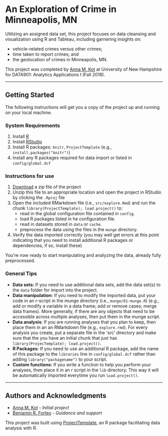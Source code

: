 # An Exploration of Crime in Minneapolis, MN
Utilizing an assigned data set, this project focuses on data cleansing and visualization using R and Tableau, including garnering insights on:

* vehicle-related crimes versus other crimes;
* time taken to report crimes; and
* the geolocation of crimes in Minneapolis, MN.

This project was completed by [Anna M. Kot](https://github.com/kotanna) at University of New Hampshire for DATA901: Analytics Applications I (Fall 2018).

---

## Getting Started
The following instructions will get you a copy of the project up and running on your local machine.

### System Requirements
1. Install [R](https://cran.rstudio.com/)
2. Install [RStudio](https://www.rstudio.com/products/rstudio/download3/)
3. Install R packages: `knitr`, `ProjectTemplate`  (e.g., `install.packages("knitr")`)
4. Install any R packages required for data import or listed in `config/global.dcf`

### Instructions for use

1. [Download](https://github.com/kotanna/minneapolis-crime/archive/master.zip) a zip file of the project
2. Unzip this file to an appropriate location and open the project in RStudio by clicking the `.Rproj` file 
3. Open the included RMarkdown file (i.e., `src/explore.Rmd`) and run the chunk `library(ProjectTemplate); load.project()` to:
    * read in the global configuration file contained in `config`.
    * load R packages listed in he configuration file.
    * read in datasets stored in `data` or `cache`.
    * preprocess the data using the files in the `munge` directory.
4. Verify the data imported correctly (you may well get errors at this point indicating that you need to install additional R packages or dependencies, if so, install these)

You're now ready to start manipulating and analyzing the data, already fully preprocessed.

### General Tips

* **Data sets:** If you need to use additional data sets, add the data set(s) to the `data` folder for import into the project.
* **Data manipulation:** If you need to modify the imported data, put your code in an r-script in the munge directory (i.e., `munge/01-munge.R`) (e.g., add or modify a variable in a data frame; add or remove cases; merge data frames). More generally, if there are any objects that need to be accessible across multiple analyses, then put them in the munge script.
* **Data analysis**: If you are running analyses that you plan to keep, then place them in an an RMarkdown file (e.g., `explore.rmd`). For every analysis you create, put a separate file in the 'src' directory and make sure that the you have an initial chunk that just has `library(ProjecTemplate); load.project()`.
* **R Packages:** If you need to use an additional R package, add the name of this package to the `libraries` line in `config/global.dcf` rather than adding `library("packagename")` to your script.
* **Custom functions:** If you write a function to help you perform your analyses, then place it in an r script in the `lib` directory. This way it will be automatically imported everytime you run `load.project()`.

---

## Authors and Acknowledgments
* [Anna M. Kot](https://github.com/kotanna) - *Initial project*
* [Benjamin R. Forleo](https://github.com/Ben-168) - *Guidance and support*

This project was built using [ProjectTemplate](http://projecttemplate.net/), an R package facilitating data analysis with R.